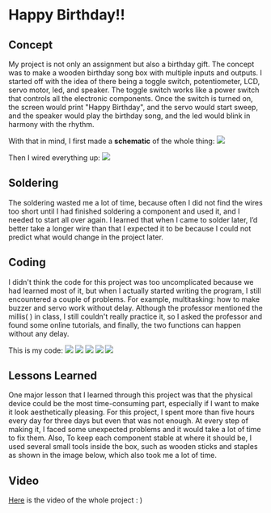**Happy Birthday!!**
===================

Concept
-----------

My project is not only an assignment but also a birthday gift. The concept was to make a wooden birthday song box with multiple inputs and outputs. I started off with the idea of there being a toggle switch, potentiometer, LCD, servo motor, led, and speaker. The toggle switch works like a power switch that controls all the electronic components. Once the switch is turned on, the screen would print "Happy Birthday", and the servo would start sweep, and the speaker would play the birthday song, and the led would blink in harmony with the rhythm.

With that in mind, I first made a **schematic** of the whole thing:
![](schematic.jpeg)

Then I wired everything up:
![](Arduino.jpeg)

Soldering
-----------

The soldering wasted me a lot of time, because often I did not find the wires too short until I had finished soldering a component and used it, and I needed to start all over again. I learned that when I came to solder later, I’d better take a longer wire than that I expected it to be because I could not predict what would change in the project later.

Coding
--------

I didn't think the code for this project was too uncomplicated because we had learned most of it, but when I actually started writing the program, I still encountered a couple of problems. For example, multitasking: how to make buzzer and servo work without delay. Although the professor mentioned the millis( ) in class, I still couldn't really practice it, so I asked the professor and found some online tutorials, and finally, the two functions can happen without any delay.

This is my code:
![](code1.jpeg)
![](code2.jpeg)
![](code3.jpeg)
![](code4.jpeg)
![](code5.jpeg)

Lessons Learned
-------------

One major lesson that I learned through this project was that the physical device could be the most time-consuming part, especially if I want to make it look aesthetically pleasing. For this project, I spent more than five hours every day for three days but even that was not enough. At every step of making it, I faced some unexpected problems and it would take a lot of time to fix them. Also, To keep each component stable at where it should be, I used several small tools inside the box, such as wooden sticks and staples as shown in the image below, which also took me a lot of time.

Video
----------
[Here](https://youtu.be/hPjaMqnN2Wc) is the video of the whole project : )

